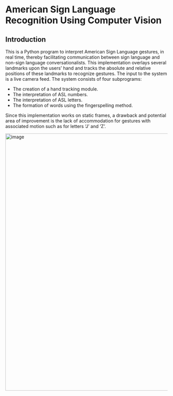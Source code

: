 <h1>American Sign Language Recognition Using Computer Vision</h1>

<h2>Introduction</h2>

This is a Python program to interpret American Sign Language gestures, in real time, thereby facilitating communication between sign language and non-sign language conversationalists. This implementation overlays several landmarks upon the users’ hand and tracks the absolute and relative positions of these landmarks to recognize gestures. The input to the system is a live camera feed. The system consists of four subprograms:

<ul>
  <li>The creation of a hand tracking module.</li>
  <li>The interpretation of ASL numbers.</li>
  <li>The interpretation of ASL letters.</li>
  <li>The formation of words using the fingerspelling method.</li>
</ul>

Since this implementation works on static frames, a drawback and potential area of improvement is the lack of accommodation for gestures with associated motion such as for letters ‘J’ and ‘Z’.

<img width="800" alt="image" src="https://github.com/VivianHenry/American-Sign-Language-Recognition-Using-Computer-Vision/assets/67223688/d292d803-93c4-4806-ba5c-eb0c5e7deb6a">


